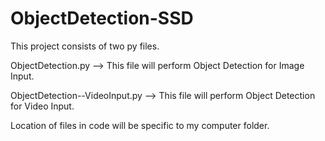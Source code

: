 # ObjectDetection-SSD

This project consists of two py files.

ObjectDetection.py --> This file will perform Object Detection for Image Input.

ObjectDetection--VideoInput.py --> This file will perform Object Detection for Video Input.

Location of files in code will be specific to my computer folder.
